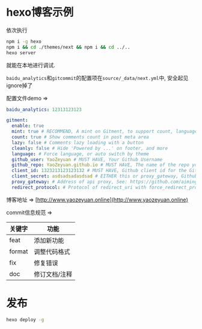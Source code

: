 #   hexo博客示例

依次执行
```bash
npm i -g hexo
npm i && cd ./themes/next && npm i && cd ../..
hexo server
```
就能在本地进行调试.

`baidu_analytics`和`gitcommit`的配置项在`source/_data/next.yml`中, 安全起见ignore掉了

配置文件demo =>
```yaml
baidu_analytics: 12313123123

gitment:
  enable: true
  mint: true # RECOMMEND, A mint on Gitment, to support count, language and proxy_gateway
  count: true # Show comments count in post meta area
  lazy: false # Comments lazy loading with a button
  cleanly: false # Hide 'Powered by ...' on footer, and more
  language: # Force language, or auto switch by theme
  github_user: YaoZeyuan # MUST HAVE, Your Github Username
  github_repo: YaoZeyuan.github.io # MUST HAVE, The name of the repo you use to store Gitment comments
  client_id: 1323213123123132 # MUST HAVE, Github client id for the Gitment
  client_secret: asdsadsadasdsad # EITHER this or proxy_gateway, Github access secret token for the Gitment
  proxy_gateway: # Address of api proxy, See: https://github.com/aimingoo/intersect
  redirect_protocol: # Protocol of redirect_uri with force_redirect_protocol when mint enabled
```



博客地址 => [http://www.yaozeyuan.online](http://www.yaozeyuan.online)

commit信息规范 => 

| 关键字 | 功能          |
| ------ | ------------- |
| feat   | 添加新功能    |
| format | 调整代码格式  |
| fix    | 修复错误      |
| doc    | 修订文档/注释 |

# 发布

```bash
hexo deploy -g
```
